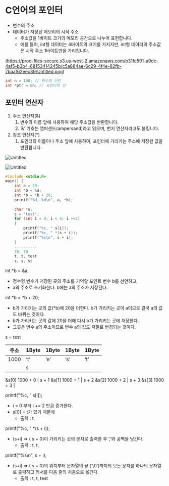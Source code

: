 # C언어의 포인터

- 변수의 주소
- 데이터가 저장된 메모리의 시작 주소
    - 주소값을 1바이트 크기의 메모리 공간으로 나누어 표현합니다.
    - 예를 들어, int형 데이터는 4바이트의 크기를 가지지만, int형 데이터의 주소값은 시작 주소 1바이트만을 가리킵니다.
    
(https://prod-files-secure.s3.us-west-2.amazonaws.com/b31fc591-a9dc-4af5-b3b4-68153414245b/c5a884ae-6c29-4f4e-82fb-7baaf62eec39/Untitled.png)
    

```c
int n = 100; // 변수의 선언
int *ptr = &n; // 포인터의 선
```

## 포인터 연산자

1. 주소 연산자(&)
    1. 변수의 이름 앞에 사용하여 해당 주소값을 반환합니다.
    2. ‘&’ 기호는 앰퍼샌드(ampersand)라고 읽으며, 번지 연산자라고도 불립니다.
2. 참조 연산자(*)
    1. 포인터의 이름이나 주소 앞에 사용하여, 포인터에 가리키는 주소에 저장된 값을 반환합니다.

![Untitled](https://prod-files-secure.s3.us-west-2.amazonaws.com/b31fc591-a9dc-4af5-b3b4-68153414245b/b669ce3c-d173-44ab-a92a-1096817da89f/Untitled.png)

![Untitled](https://prod-files-secure.s3.us-west-2.amazonaws.com/b31fc591-a9dc-4af5-b3b4-68153414245b/8d06e2f8-20eb-4c21-9610-3389da8c08da/Untitled.png)

```c
#include <stdio.h>
main() {
	int a = 50;
	int *b = &a;
	int *b = *b + 20;
	printf("%d, %d\n", a, *b);
	
	char *s;
	s = "test";
	for (int i = 0; i < 4; i +=2)
	{
		printf("%c, " s[i]);
		printf("%c, " *(s + i));
		printf("%s\n", s + i); 
	}
	----------
	70, 70
	t, t, test
	s, s, st
```

int *b = &a;

- 정수형 변수가 저장된 곳의 주소를 기억할 포인트 변수 b를 선언하고,
- a의 주소로 초기화한다. b에는 a의 주소가 저장된다.

int *b = *b + 20;

- b가 가리키는 곳의 값(*b)에 20을 더한다. b가 가리키는 곳이 a이므로 결국 a의 값도 바뀌는 것이다.
- b가 가리키는 곳의 값에 20을 더해 다시 b가 가리키는 곳에 저장한다.
- 그곳은 변수 a의 주소이므로 변수 a의 값도 저절로 변경되는 것이다.

s = test

| 주소 | 1Byte | 1Byte | 1Byte | 1Byte |
| --- | --- | --- | --- | --- |
| 1000 | ‘t’ | ‘e’ | ‘s’ | ‘t’ |
|  | s
&s[0]
1000 + 0 | s + 1 
&s[1]
1000 + 1 | s + 2 
&s[2]
1000 + 2 | s + 3 
&s[3]
1000 + 3 |

printf("%c, " s[i]);

- i = 0 부터 i += 2 만큼 증가한다.
- s[0] = t가 있기 때문에
    - 출력 : t,

printf("%c, " *(s + i));

- (s+i) ⇒ ( s + 0)이 가리키는 곳의 문자로 출력한 후 ‘,’와 공백을 남긴다.
    - 출력 : t, t,

printf("%s\n", s + i);

- (s+i) ⇒ ( s + 0)의 위치부터 문자열의 끝 (’\0’)까지의 모든 문자를 하나의 문자열로 출력하고 커서를 다음 줄의 처음으로 옮긴다.
    - 출력 : t, t, test
